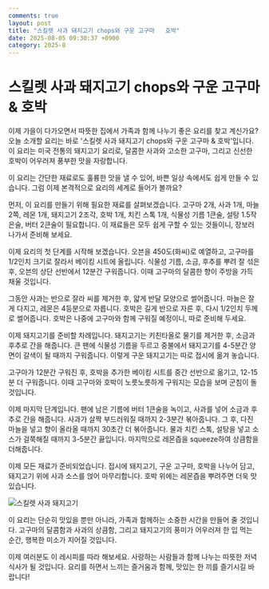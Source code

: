 ```yaml
---
comments: true
layout: post
title: "스킬렛 사과 돼지고기 chops와 구운 고구마   호박"
date: 2025-08-05 09:30:37 +0900
category: 2025-8
---
```


# 스킬렛 사과 돼지고기 chops와 구운 고구마 & 호박

이제 가을이 다가오면서 따뜻한 집에서 가족과 함께 나누기 좋은 요리를 찾고 계신가요? 오늘 소개할 요리는 바로 '스킬렛 사과 돼지고기 chops와 구운 고구마 & 호박'입니다. 이 요리는 미국 전통의 돼지고기 요리로, 달콤한 사과와 고소한 고구마, 그리고 신선한 호박이 어우러져 풍부한 맛을 자랑합니다. 

이 요리는 간단한 재료로도 훌륭한 맛을 낼 수 있어, 바쁜 일상 속에서도 쉽게 만들 수 있습니다. 그럼 이제 본격적으로 요리의 세계로 들어가 볼까요?

먼저, 이 요리를 만들기 위해 필요한 재료를 살펴보겠습니다. 고구마 2개, 사과 1개, 마늘 2쪽, 레몬 1개, 돼지고기 2조각, 호박 1개, 치킨 스톡 1개, 식물성 기름 1큰술, 설탕 1.5작은술, 버터 2큰술이 필요합니다. 이 재료들은 모두 쉽게 구할 수 있는 것들이니, 장보러 나가서 준비해 보세요.

이제 요리의 첫 단계를 시작해 보겠습니다. 오븐을 450도(화씨)로 예열하고, 고구마를 1/2인치 크기로 잘라서 베이킹 시트에 올립니다. 식물성 기름, 소금, 후추를 뿌려 잘 섞은 후, 오븐의 상단 선반에서 12분간 구워줍니다. 이때 고구마의 달콤한 향이 주방을 가득 채울 것입니다.

그동안 사과는 반으로 잘라 씨를 제거한 후, 얇게 반달 모양으로 썰어줍니다. 마늘은 잘게 다지고, 레몬은 4등분으로 자릅니다. 호박은 길게 반으로 자른 후, 다시 1/2인치 두께로 썰어줍니다. 호박은 나중에 고구마와 함께 구워질 예정이니, 따로 준비해 두세요.

이제 돼지고기를 준비할 차례입니다. 돼지고기는 키친타올로 물기를 제거한 후, 소금과 후추로 간을 해줍니다. 큰 팬에 식물성 기름을 두르고 중불에서 돼지고기를 4-5분간 양면이 갈색이 될 때까지 구워줍니다. 이렇게 구운 돼지고기는 따로 접시에 옮겨 놓습니다.

고구마가 12분간 구워진 후, 호박을 추가한 베이킹 시트를 중간 선반으로 옮기고, 12-15분 더 구워줍니다. 이때 고구마와 호박이 노릇노릇하게 구워지는 모습을 보며 군침이 돌 것입니다.

이제 마지막 단계입니다. 팬에 남은 기름에 버터 1큰술을 녹이고, 사과를 넣어 소금과 후추로 간을 해줍니다. 사과가 살짝 부드러워질 때까지 2-3분간 볶아줍니다. 그 후, 다진 마늘을 넣고 향이 올라올 때까지 30초간 더 볶아줍니다. 물과 치킨 스톡, 설탕을 넣고 소스가 걸쭉해질 때까지 3-5분간 끓입니다. 마지막으로 레몬즙을 squeeze하여 상큼함을 더해줍니다.

이제 모든 재료가 준비되었습니다. 접시에 돼지고기, 구운 고구마, 호박을 나누어 담고, 돼지고기 위에 사과 소스를 얹어 마무리합니다. 호박 위에는 레몬즙을 뿌려주면 더욱 맛있습니다.

![스킬렛 사과 돼지고기](https://www.themealdb.com/images/media/meals/h3ijwo1581013377.jpg)

이 요리는 단순히 맛있을 뿐만 아니라, 가족과 함께하는 소중한 시간을 만들어 줄 것입니다. 고구마의 달콤함과 사과의 상큼함, 그리고 돼지고기의 풍미가 어우러져 한 입 먹는 순간, 행복한 미소가 지어질 것입니다. 

이제 여러분도 이 레시피를 따라 해보세요. 사랑하는 사람들과 함께 나누는 따뜻한 저녁 식사가 될 것입니다. 요리를 하면서 느끼는 즐거움과 함께, 맛있는 한 끼를 즐기시길 바랍니다!